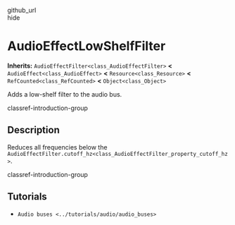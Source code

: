 github\_url  
hide

# AudioEffectLowShelfFilter

**Inherits:** `AudioEffectFilter<class_AudioEffectFilter>` **&lt;**
`AudioEffect<class_AudioEffect>` **&lt;** `Resource<class_Resource>`
**&lt;** `RefCounted<class_RefCounted>` **&lt;** `Object<class_Object>`

Adds a low-shelf filter to the audio bus.

classref-introduction-group

## Description

Reduces all frequencies below the
`AudioEffectFilter.cutoff_hz<class_AudioEffectFilter_property_cutoff_hz>`.

classref-introduction-group

## Tutorials

-   `Audio buses <../tutorials/audio/audio_buses>`
